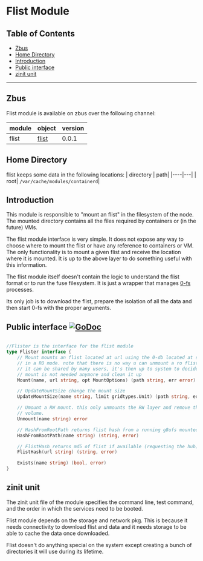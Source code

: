 <h1>Flist Module</h1>

<h2> Table of Contents </h2>

- [Zbus](#zbus)
- [Home Directory](#home-directory)
- [Introduction](#introduction)
- [Public interface ](#public-interface-)
- [zinit unit](#zinit-unit)

***

## Zbus

Flist module is available on zbus over the following channel:

| module | object | version |
|--------|--------|---------|
|flist   |[flist](#public-interface)| 0.0.1

## Home Directory
flist keeps some data in the following locations:
| directory | path|
|----|---|
| root| `/var/cache/modules/containerd`|

## Introduction

This module is responsible to "mount an flist" in the filesystem of the node. The mounted directory contains all the files required by containers or (in the future) VMs.

The flist module interface is very simple. It does not expose any way to choose where to mount the flist or have any reference to containers or VM. The only functionality is to mount a given flist and receive the location where it is mounted. It is up to the above layer to do something useful with this information.

The flist module itself doesn't contain the logic to understand the flist format or to run the fuse filesystem. It is just a wrapper that manages [0-fs](https://github.com/threefoldtech/0-fs) processes.

Its only job is to download the flist, prepare the isolation of all the data and then start 0-fs with the proper arguments.

## Public interface [![GoDoc](https://godoc.org/github.com/threefoldtech/zos/pkg/flist?status.svg)](https://godoc.org/github.com/threefoldtech/zos/pkg/flist)

```go

//Flister is the interface for the flist module
type Flister interface {
	// Mount mounts an flist located at url using the 0-db located at storage
	// in a RO mode. note that there is no way u can unmount a ro flist because
	// it can be shared by many users, it's then up to system to decide if the
	// mount is not needed anymore and clean it up
	Mount(name, url string, opt MountOptions) (path string, err error)

	// UpdateMountSize change the mount size
	UpdateMountSize(name string, limit gridtypes.Unit) (path string, err error)

	// Umount a RW mount. this only unmounts the RW layer and remove the assigned
	// volume.
	Unmount(name string) error

	// HashFromRootPath returns flist hash from a running g8ufs mounted with NamedMount
	HashFromRootPath(name string) (string, error)

	// FlistHash returns md5 of flist if available (requesting the hub)
	FlistHash(url string) (string, error)

	Exists(name string) (bool, error)
}

```

## zinit unit

The zinit unit file of the module specifies the command line, test command, and the order in which the services need to be booted.

Flist module depends on the storage and network pkg.
This is because it needs connectivity to download flist and data and it needs storage to be able to cache the data once downloaded.

Flist doesn't do anything special on the system except creating a bunch of directories it will use during its lifetime.
